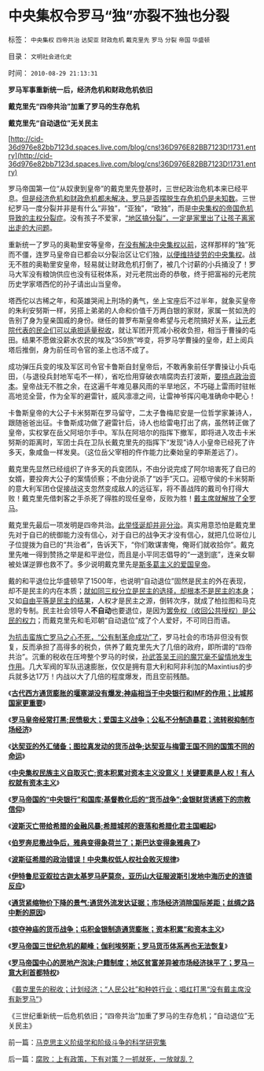# 中央集权令罗马“独”亦裂不独也分裂

标签： `中央集权` `四帝共治` `达契亚` `财政危机` `戴克里先` `罗马` `分裂` `帝国` `华盛顿` 

目录： `文明社会进化史`

时间： `2010-08-29 21:13:31`

**罗马军事重新统一后，经济危机和财政危机依旧**

**戴克里先“四帝共治”加重了罗马的生存危机**

**戴克里先“自动退位”无关民主**

[http://cid-36d976e82bb7123d.spaces.live.com/blog/cns!36D976E82BB7123D!1731.entry](http://cid-36d976e82bb7123d.spaces.live.com/blog/cns!36D976E82BB7123D!1731.entry)

罗马帝国第一位“从奴隶到皇帝”的戴克里先登基时，三世纪政治危机本来已经平息。[但是经济危机和财政危机都未解决，罗马是否摆脱生存危机仍是未知数](../../../2010/7/4/国家主义没有经济危机，只有生存危机.md)。三世纪罗马一度分裂并非是有什么“非独”，“亚独”，“欧独”，而是[中央集权的帝国危机导致的主权分裂症](../../../2009/10/1/主权分裂症的病因，处方和毒药.md)。没有孩子不爱家，[“地区搞分裂”，一定是家里出了让孩子离家出走的大问题](../../../2009/9/8/促进民族团结.md)。

重新统一了罗马的奥勒里安等皇帝，[在没有解决中央集权以前](../../../2010/8/27/威继光“灭商”；中央集权社会的败灭规律.md)，这样那样的“独”死而不僵，连罗马皇帝自已都会以分裂治区让它们独，[以便维持徒劳的中央集权](../../../2010/7/6/亚里士多德的《政治学》预言了两千年中央集权毁灭性.md)。战无不胜的奥勒里安皇帝，轻易就让财政危机打倒了，被几个讨薪的小兵捅没了！罗马大军没有粮饷供应也没有征税体系，对元老院出奇的恭敬，终于把富裕的元老院历史学家塔西佗的孙子请出山当皇帝。

塔西佗以古稀之年，和英雄哭闹上刑场的勇气，坐上宝座后不过半年，就象买皇帝的朱利安努斯一样，另搭上弟弟的人命和价值千万两白银的家财，家属一贫如洗的告别了身为皇亲国戚的身份。继任的普罗布斯皇帝希望与元老院搞好关系，[让元老院代表的民企们可以承担适量税收](../../../2010/8/13/罗马共和国和罗马帝国的统治阶级.md)，就让军团开荒减小税收负担，相当于曹操的屯田。结果不愿做没薪水农民的埃及“359旅”哗变，将罗马学曹操的皇帝，赶上阅兵塔后推倒，身为前任司令官的圣上也活不成了。

成功弹压兵变的埃及军区司令官卡鲁斯自封皇帝后，不敢再象前任学曹操让小兵屯田，（与退役兵封地军屯不一样），省吃俭用穿破衣啃腐肉去打波斯，[要捞点政治资本](../../../2009/5/17/民主价值观不能持有政治野心.md)。皇帝战无不胜之余，在这遍千年难见暴风雨的半旱地区，不巧碰上雷雨时驻帐高地览全营，作为全军的避雷针，威风凛凛之间，让雷神爷挥闪电准确命中靶心！

卡鲁斯皇帝的大公子卡米努斯在罗马留守，二太子鲁梅尼安是一位哲学家兼诗人，跟随爸爸出征。卡鲁斯成功做了避雷针后，诗人也给雷电打出了病，虽然转正做了皇帝，实权掌在岳父阿培尔手中。军队在阿培尔的指挥下撤军，即将进入攻击卡米努斯的距离时，军团士兵在卫队长戴克里先的指挥下“发现”诗人小皇帝已经死了许多天，象咸鱼一样发臭。（这位岳父宰相的仵作能力比秦始皇的李斯差远了）。

戴克里先显然已经组织了许多天的兵变团队，不由分说完成了阿尔培害死了自已的女婿，要投奔大公子的案情侦察；不由分说杀了“凶手”灭口。迎柩守侯的卡米努斯的意大利军团仓促接战这支忽然变成敌人的远征军，将不善战阵的戴司令打得大败！戴克里先借刺客之手杀死了得胜的现任皇帝，反败为胜！[戴主席就解放了全罗马](../../../2010/8/28/戴克里先的计划经济，人民公社和唱红打黑.md)。

戴克里先最后一项发明是四帝共治。[此举怪诞却并非分治](../../../2010/8/13/罗马帝国缺人权法永远不可能实现工业革命.md)。真实用意恐怕是戴克里先对于自已的统御能力没有信心，对于自已的战争天才没有信心，就把几位哥位儿子位提拨为自已的“共治者”，告诉天下，“你们敢谋害俺，俺哥们就收拾你”。戴克里先唯一得到赞扬之举是和平逊位，而且是小平同志倡导的“一退到底”，连亲女聊被处谋逆罪也救不了。多少说明戴克里先是[斯多葛主义的爱国皇帝](../../../2010/8/16/美式民主属“寡头民主”；芝诺的斯多葛派.md)。

戴的和平退位比华盛顿早了1500年，也说明“自动退位”固然是民主的外在表现，却不是民主的内在本质；[就如同三权分立是民主的选择，却根本不是民主的本身](../../../2010/7/6/“三权分立”既非民主也不科学.md)；又如[自由平等是民主的结果](../../../2010/3/18/“自由平等”同样是极权主义的有效工具！.md)，人权才是民主之源，倒转次序，就成了柏拉图和马克思的专制。民主社会领导人**不自动**也要退位，是因为[罢免权（收回公共授权）是公民的权力](../../../2010/8/6/私有制社会的逐级授权，公权和特权的形成，.md)；而戴克里先和毛邓朝“自动退位”成了个人爱好，不可同日而语。

[为抗击蛮族亡罗马之心不死，“公有制革命成功”了](../../../2010/2/7/共产主义公有制集权的适用环境.md)，罗马社会的市场非但没有恢复，反而承担了高得多的税负，供养了戴克里先大了几倍的政府，即所谓的“四帝共治”。沉重的税收在压垮整个罗马的时侯，[孙武答吴王问的魔咒毫不留情地发生作用](../../../2007/9/13/孙武：藏富于民者富国强兵.md)。几大军阀的军队迅速膨胀，仅仅是拥有意大利和阿非利加的Maxintius的步兵就多达17万！内战以大了几倍的程度爆发，而且空前残酷。

《[**古代西方通货膨胀的堰塞湖没有爆发;神庙相当于中央银行和IMF的作用；比城邦国家更重要**](../../../2010/8/20/通货膨胀堰塞湖；神庙和中央银行.md)》

《[**罗马皇帝经常打黑;民愤极大；爱国主义战争；公私不分制造暴君；流转税抑制市场经济**](../../../2010/8/25/公私不分是制造暴君的制度.md)》

《[**达契亚的外汇储备；图拉真发动的货币战争;达契亚与梅雷王国不同的国策不同的命运**](../../../2010/8/25/图拉真发动的货币战争.md)》

《[**中央集权民族主义自取灭亡;资本积累对资本主义没意义！关键要素是人权！有人权就有资本主义**](../../../2010/8/25/资本积累对于资本主义是没有意义的.md)》

《[**罗马帝国的“中央银行”和国库;基督教化后的“货币战争”;金银财货诱惑下的宗教信仰**](../../../2010/8/26/罗马帝国中央银行和金银诱惑下的信仰.md)》

《[**波斯灭亡带给希腊的金融风暴;希腊城邦的衰落和希腊化君主国崛起**](../../../2010/8/26/波斯灭亡带给希腊的金融风暴-＞通货膨胀.md)》

《[**伯罗奔尼撒战争后，雅典变得象荷兰了；斯巴达变得象雅典了**](../../../2010/8/26/两败俱伤后的雅典和斯巴达.md)》

《[**波斯征希腊的政治错误！中央集权低人权社会败灭规律**](../../../2010/8/27/威继光“灭商”；中央集权社会的败灭规律.md)》

《[**伊特鲁尼亚叙拉古迦太基罗马萨莫奈，亚历山大征服波斯引发地中海历史的连锁反应**](../../../2010/8/27/叙拉古迦太基罗马萨莫奈与亚历山大征服波斯.md)》

《[**通货紧缩物价下降的景气;通货外流发达证据；市场经济消除国际差距；丝绸之路中断的原因**](../../../2010/8/27/通货紧缩物价下降造就了高度的景气.md)》

《[**掠夺神庙的货币战争；屯积金银制造通货膨胀；资本积累”和资本主义**](../../../2010/8/27/罗马屯积金银制造通胀;300年货币崩溃只用了三年！.md)》

《[**罗马帝国三世纪危机的颠峰；伽利埃努斯；罗马货币体系再也无法恢复**](../../../2010/8/28/罗马帝国崩溃前的挣扎，三世纪危机的颠峰.md)》

《[**罗马帝国中心的房地产泡沫;户籍制度；地区贫富差异被市场经济抹平了；罗马－意大利首都特权**](../../../2010/8/28/罗马帝国户籍制度和房地产泡沫；.md)》

《[戴克里先的税收；计划经济；“人民公社”和种姓行业；唱红打黑“没有戴主席没有新罗马”](../../../2010/8/28/戴克里先的计划经济，人民公社和唱红打黑.md)》

《三世纪重新统一后危机依旧；“四帝共治”加重了罗马的生存危机；“自动退位”无关民主》



前一篇：[马克思主义阶级学和阶级斗争的科学研究集](../../../2010/8/28/马克思主义阶级学和阶级斗争的科学研究集.md)

后一篇：[腐败：上有政策，下有对策？一抓就死，一放就乱？](../../../2010/8/29/腐败：上有政策，下有对策？一抓就死，一放就乱？.md)